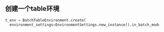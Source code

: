 ## 创建一个table环境

```python
t_env = BatchTableEnvironment.create(
  environment_settings=EnvironmentSettings.new_instance().in_batch_mode().use_blink_planner().build())
```

